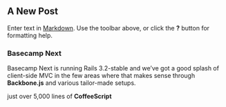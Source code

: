 ## A New Post

Enter text in [Markdown](http://daringfireball.net/projects/markdown/). Use the toolbar above, or click the **?** button for formatting help.

### Basecamp Next
Basecamp Next is running Rails 3.2-stable and we’ve got a good splash of client-side MVC in the few areas where that makes sense through **Backbone.js** and various tailor-made setups.

just over 5,000 lines of **CoffeeScript**
